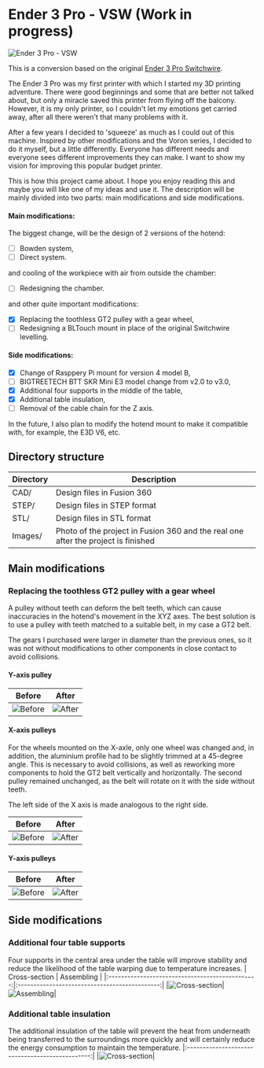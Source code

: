 # Ender 3 Pro - VSW (Work in progress)
![Ender 3 Pro - VSW](Images/Ender3Pro_VSW.png)

This is a conversion based on the original [Ender 3 Pro Switchwire](https://github.com/boubounokefalos/Ender_SW).

The Ender 3 Pro was my first printer with which I started my 3D printing adventure. There were good beginnings and some that are better not talked about, but only a miracle saved this printer from flying off the balcony. However, it is my only printer, so I couldn't let my emotions get carried away, after all there weren't that many problems with it.

After a few years I decided to 'squeeze' as much as I could out of this machine. Inspired by other modifications and the Voron series, I decided to do it myself, but a little differently. Everyone has different needs and everyone sees different improvements they can make. I want to show my vision for improving this popular budget printer.

This is how this project came about.
I hope you enjoy reading this and maybe you will like one of my ideas and use it.
The description will be mainly divided into two parts: main modifications and side modifications.

#### Main modifications:
The biggest change, will be the design of 2 versions of the hotend:
- [ ] Bowden system,
- [ ] Direct system.

and cooling of the workpiece with air from outside the chamber:
- [ ] Redesigning the chamber.

and other quite important modifications:
- [x] Replacing the toothless GT2 pulley with a gear wheel,
- [ ] Redesigning a BLTouch mount in place of the original Switchwire levelling.

#### Side modifications:
- [x] Change of Rasppery Pi mount for version 4 model B,
- [ ] BIGTREETECH BTT SKR Mini E3 model change from v2.0 to v3.0,
- [x] Additional four supports in the middle of the table,
- [x] Additional table insulation,
- [ ] Removal of the cable chain for the Z axis.

In the future, I also plan to modify the hotend mount to make it compatible with, for example, the E3D V6, etc.

## Directory structure
| Directory            | Description                                                                        |
|----------------------|------------------------------------------------------------------------------------|
| CAD/                 | Design files in Fusion 360                                                         |
| STEP/                | Design files in STEP format                                                        |
| STL/                 | Design files in STL format                                                         |
| Images/              | Photo of the project in Fusion 360 and the real one after the project is finished  |

## Main modifications
### Replacing the toothless GT2 pulley with a gear wheel
A pulley without teeth can deform the belt teeth, which can cause inaccuracies in the hotend's movement in the XYZ axes. The best solution is to use a pulley with teeth matched to a suitable belt, in my case a GT2 belt.

The gears I purchased were larger in diameter than the previous ones, so it was not without modifications to other components in close contact to avoid collisions.

#### Y-axis pulley
| Before                                   | After                                  |
|:----------------------------------------:|:--------------------------------------:|
|![Before](Images/Y_axle_pulley_before.png)|![After](Images/Y_axle_pulley_after.png)|

#### X-axis pulleys

For the wheels mounted on the X-axle, only one wheel was changed and, in addition, the aluminium profile had to be slightly trimmed at a 45-degree angle. This is necessary to avoid collisions, as well as reworking more components to hold the GT2 belt vertically and horizontally.
The second pulley remained unchanged, as the belt will rotate on it with the side without teeth.

The left side of the X axis is made analogous to the right side.

| Before                                   | After                                  |
|:----------------------------------------:|:--------------------------------------:|
|![Before](Images/X_axle_pulley_before.png)|![After](Images/X_axle_pulley_after.png)|

#### Y-axis pulleys

| Before                                   | After                                  |
|:----------------------------------------:|:--------------------------------------:|
|![Before](Images/Z_axle_pulley_before.png)|![After](Images/Z_axle_pulley_after.png)|

## Side modifications

### Additional four table supports
Four supports in the central area under the table will improve stability and reduce the likelihood of the table warping due to temperature increases.
| Cross-section                                   | Assembling                                    |
|:-----------------------------------------------:|:---------------------------------------------:|
|![Cross-section](Images/Center_table_support.png)|![Assembling](Images/Center_table_supports.png)|

### Additional table insulation
The additional insulation of the table will prevent the heat from underneath being transferred to the surroundings more quickly and will certainly reduce the energy consumption to maintain the temperature.
|:-----------------------------------------------:|
|![Cross-section](Images/Table_insulation.png)|